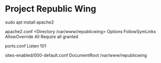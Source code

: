 # Project Republic Wing

sudo apt install apache2

apache2.conf
<Directory /var/www/republicwing>
        Options FollowSymLinks
        AllowOverride All
        Require all granted
</Directory>

ports.conf
Listen 101

sites-enabled/000-default.conf
DocumentRoot /var/www/republicwing

